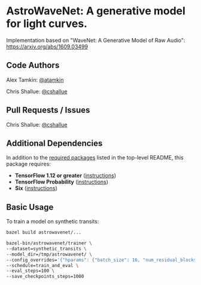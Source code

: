 # AstroWaveNet: A generative model for light curves.

Implementation based on "WaveNet: A Generative Model of Raw Audio":
https://arxiv.org/abs/1609.03499

## Code Authors

Alex Tamkin: [@atamkin](https://github.com/atamkin)

Chris Shallue: [@cshallue](https://github.com/cshallue)

## Pull Requests / Issues

Chris Shallue: [@cshallue](https://github.com/cshallue)

## Additional Dependencies

In addition to the [required packages](../../README.md#required-packages) listed in
the top-level README, this package requires:

* **TensorFlow 1.12 or greater** ([instructions](https://www.tensorflow.org/install/))
* **TensorFlow Probability** ([instructions](https://www.tensorflow.org/probability/install))
* **Six** ([instructions](https://pypi.org/project/six/))

## Basic Usage

To train a model on synthetic transits:

```bash
bazel build astrowavenet/...
```

```bash
bazel-bin/astrowavenet/trainer \
--dataset=synthetic_transits \
--model_dir=/tmp/astrowavenet/ \
--config_overrides='{"hparams": {"batch_size": 16, "num_residual_blocks": 2}}' \
--schedule=train_and_eval \
--eval_steps=100 \
--save_checkpoints_steps=1000
```
